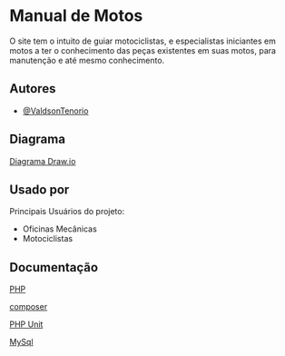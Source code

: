 
# Manual de Motos

O site tem o intuito de guiar motociclistas, e especialistas iniciantes em motos a ter o conhecimento das peças existentes em suas motos, para manutenção e até mesmo conhecimento.

## Autores

- [@ValdsonTenorio](https://github.com/ValdsonTenorio)


## Diagrama


[Diagrama Draw.io](https://drive.google.com/file/d/1mUV9jCtnb-vYhszYj9jVJ_i8yFYv1Vaf/view?usp=sharing)


## Usado por

Principais Usuários do projeto:

- Oficinas Mecânicas
- Motociclistas


## Documentação


[PHP](https://www.php.net/docs.php)

[composer](https://getcomposer.org/download/)

[PHP Unit]()

[MySql]()



